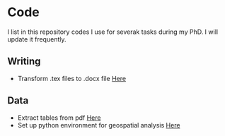 # Code 
I list in this repository codes I use for severak tasks during my PhD. I will update it frequently. 

## Writing 
- Transform .tex files to .docx file [Here](Latex-to-word.md)

## Data 
- Extract tables from pdf [Here](table-pdf.md)
- Set up python environment for geospatial analysis [Here](geospatial.md)

